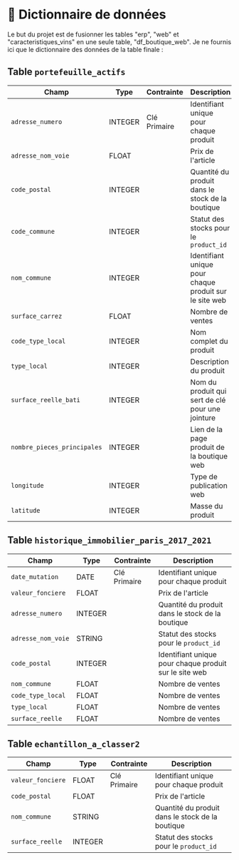 # 📘 Dictionnaire de données

Le but du projet est de fusionner les tables "erp", "web" et "caracteristiques_vins" en une seule table, "df_boutique_web". Je ne fournis ici que le dictionnaire des données de la table finale :

## Table `portefeuille_actifs`

| Champ                     | Type    | Contrainte   | Description                                                                                                |
|---------------------------|---------|--------------|------------------------------------------------------------------------------------------------------------|
| `adresse_numero`          | INTEGER | Clé Primaire | Identifiant unique pour chaque produit                                                                     |
| `adresse_nom_voie`        | FLOAT   |              | Prix de l'article                                                                                          |
| `code_postal`             | INTEGER |              | Quantité du produit dans le stock de la boutique                                                           |
| `code_commune`            | INTEGER |              | Statut des stocks pour le `product_id`                                                                     |
| `nom_commune`             | INTEGER |              | Identifiant unique pour chaque produit sur le site web                                                     |
| `surface_carrez`          | FLOAT   |              | Nombre de ventes                                                                                           |
| `code_type_local`         | INTEGER |              | Nom complet du produit                                                                                     |
| `type_local`              | INTEGER |              | Description du produit                                                                                     |
| `surface_reelle_bati`     | INTEGER |              | Nom du produit qui sert de clé pour une jointure                                                           |
|`nombre_pieces_principales`| INTEGER |              | Lien de la page produit de la boutique web                                                                 |
| `longitude`               | INTEGER |              | Type de publication web                                                                                    |
| `latitude`                | INTEGER |              | Masse du produit                                                                                           |

## Table `historique_immobilier_paris_2017_2021`

| Champ                     | Type    | Contrainte   | Description                                                                                                |
|---------------------------|---------|--------------|------------------------------------------------------------------------------------------------------------|
| `date_mutation`           | DATE    | Clé Primaire | Identifiant unique pour chaque produit                                                                     |
| `valeur_fonciere`         | FLOAT   |              | Prix de l'article                                                                                          |
| `adresse_numero`          | INTEGER |              | Quantité du produit dans le stock de la boutique                                                           |
| `adresse_nom_voie`        | STRING  |              | Statut des stocks pour le `product_id`                                                                     |
| `code_postal`             | INTEGER |              | Identifiant unique pour chaque produit sur le site web                                                     |
| `nom_commune`             | FLOAT   |              | Nombre de ventes                                                                                           |
| `code_type_local`         | FLOAT   |              | Nombre de ventes                                                                                           |
| `type_local`              | FLOAT   |              | Nombre de ventes                                                                                           |
| `surface_reelle`          | FLOAT   |              | Nombre de ventes                                                                                           |

## Table `echantillon_a_classer2`

| Champ                     | Type    | Contrainte   | Description                                                                                                |
|---------------------------|---------|--------------|------------------------------------------------------------------------------------------------------------|
| `valeur_fonciere`         | FLOAT   | Clé Primaire | Identifiant unique pour chaque produit                                                                     |
| `code_postal`             | FLOAT   |              | Prix de l'article                                                                                          |
| `nom_commune`             | STRING  |              | Quantité du produit dans le stock de la boutique                                                           |
| `surface_reelle`          | INTEGER |              | Statut des stocks pour le `product_id`                                                                     |
